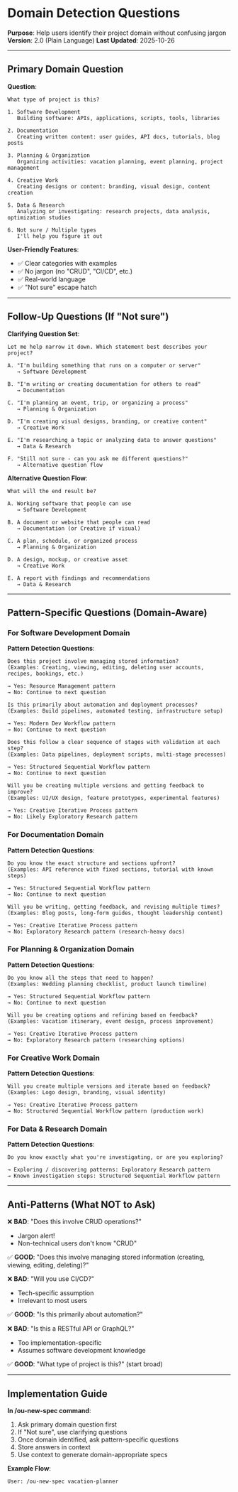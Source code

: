 # Domain Detection Questions

**Purpose**: Help users identify their project domain without confusing jargon
**Version**: 2.0 (Plain Language)
**Last Updated**: 2025-10-26

---

## Primary Domain Question

**Question**:
```
What type of project is this?

1. Software Development
   Building software: APIs, applications, scripts, tools, libraries

2. Documentation
   Creating written content: user guides, API docs, tutorials, blog posts

3. Planning & Organization
   Organizing activities: vacation planning, event planning, project management

4. Creative Work
   Creating designs or content: branding, visual design, content creation

5. Data & Research
   Analyzing or investigating: research projects, data analysis, optimization studies

6. Not sure / Multiple types
   I'll help you figure it out
```

**User-Friendly Features**:
- ✅ Clear categories with examples
- ✅ No jargon (no "CRUD", "CI/CD", etc.)
- ✅ Real-world language
- ✅ "Not sure" escape hatch

---

## Follow-Up Questions (If "Not sure")

**Clarifying Question Set**:

```
Let me help narrow it down. Which statement best describes your project?

A. "I'm building something that runs on a computer or server"
   → Software Development

B. "I'm writing or creating documentation for others to read"
   → Documentation

C. "I'm planning an event, trip, or organizing a process"
   → Planning & Organization

D. "I'm creating visual designs, branding, or creative content"
   → Creative Work

E. "I'm researching a topic or analyzing data to answer questions"
   → Data & Research

F. "Still not sure - can you ask me different questions?"
   → Alternative question flow
```

**Alternative Question Flow**:

```
What will the end result be?

A. Working software that people can use
   → Software Development

B. A document or website that people can read
   → Documentation (or Creative if visual)

C. A plan, schedule, or organized process
   → Planning & Organization

D. A design, mockup, or creative asset
   → Creative Work

E. A report with findings and recommendations
   → Data & Research
```

---

## Pattern-Specific Questions (Domain-Aware)

### For Software Development Domain

**Pattern Detection Questions**:

```
Does this project involve managing stored information?
(Examples: Creating, viewing, editing, deleting user accounts, recipes, bookings, etc.)

→ Yes: Resource Management pattern
→ No: Continue to next question
```

```
Is this primarily about automation and deployment processes?
(Examples: Build pipelines, automated testing, infrastructure setup)

→ Yes: Modern Dev Workflow pattern
→ No: Continue to next question
```

```
Does this follow a clear sequence of stages with validation at each step?
(Examples: Data pipelines, deployment scripts, multi-stage processes)

→ Yes: Structured Sequential Workflow pattern
→ No: Continue to next question
```

```
Will you be creating multiple versions and getting feedback to improve?
(Examples: UI/UX design, feature prototypes, experimental features)

→ Yes: Creative Iterative Process pattern
→ No: Likely Exploratory Research pattern
```

### For Documentation Domain

**Pattern Detection Questions**:

```
Do you know the exact structure and sections upfront?
(Examples: API reference with fixed sections, tutorial with known steps)

→ Yes: Structured Sequential Workflow pattern
→ No: Continue to next question
```

```
Will you be writing, getting feedback, and revising multiple times?
(Examples: Blog posts, long-form guides, thought leadership content)

→ Yes: Creative Iterative Process pattern
→ No: Exploratory Research pattern (research-heavy docs)
```

### For Planning & Organization Domain

**Pattern Detection Questions**:

```
Do you know all the steps that need to happen?
(Examples: Wedding planning checklist, product launch timeline)

→ Yes: Structured Sequential Workflow pattern
→ No: Continue to next question
```

```
Will you be creating options and refining based on feedback?
(Examples: Vacation itinerary, event design, process improvement)

→ Yes: Creative Iterative Process pattern
→ No: Exploratory Research pattern (researching options)
```

### For Creative Work Domain

**Pattern Detection Questions**:

```
Will you create multiple versions and iterate based on feedback?
(Examples: Logo design, branding, visual identity)

→ Yes: Creative Iterative Process pattern
→ No: Structured Sequential Workflow pattern (production work)
```

### For Data & Research Domain

**Pattern Detection Questions**:

```
Do you know exactly what you're investigating, or are you exploring?

→ Exploring / discovering patterns: Exploratory Research pattern
→ Known investigation steps: Structured Sequential Workflow pattern
```

---

## Anti-Patterns (What NOT to Ask)

❌ **BAD**: "Does this involve CRUD operations?"
- Jargon alert!
- Non-technical users don't know "CRUD"

✅ **GOOD**: "Does this involve managing stored information (creating, viewing, editing, deleting)?"

❌ **BAD**: "Will you use CI/CD?"
- Tech-specific assumption
- Irrelevant to most users

✅ **GOOD**: "Is this primarily about automation?"

❌ **BAD**: "Is this a RESTful API or GraphQL?"
- Too implementation-specific
- Assumes software development knowledge

✅ **GOOD**: "What type of project is this?" (start broad)

---

## Implementation Guide

**In /ou-new-spec command**:

1. Ask primary domain question first
2. If "Not sure", use clarifying questions
3. Once domain identified, ask pattern-specific questions
4. Store answers in context
5. Use context to generate domain-appropriate specs

**Example Flow**:

```
User: /ou-new-spec vacation-planner